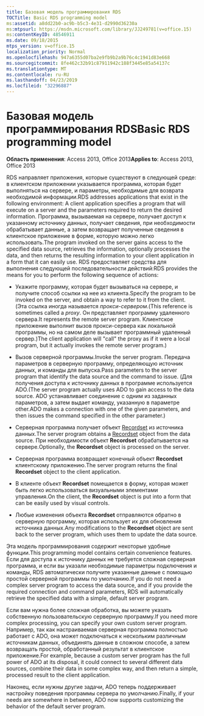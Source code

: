 ```yaml
---
title: Базовая модель программирования RDS
TOCTitle: Basic RDS programming model
ms:assetid: a8dd22b0-ac9b-b5c3-4e31-d2990d36230a
ms:mtpsurl: https://msdn.microsoft.com/library/JJ249781(v=office.15)
ms:contentKeyID: 48546911
ms.date: 09/18/2015
mtps_version: v=office.15
localization_priority: Normal
ms.openlocfilehash: 947a6355d07ba2e9fb9b2a9b76c4c1941d83e668
ms.sourcegitcommit: 8fe462c32b91c87911942c188f3445e85a54137c
ms.translationtype: MT
ms.contentlocale: ru-RU
ms.lasthandoff: 04/23/2019
ms.locfileid: "32296887"
---
```

# <a name="basic-rds-programming-model"></a><span data-ttu-id="c7384-102">Базовая модель программирования RDS</span><span class="sxs-lookup"><span data-stu-id="c7384-102">Basic RDS programming model</span></span>

<span data-ttu-id="c7384-103">**Область применения**: Access 2013, Office 2013</span><span class="sxs-lookup"><span data-stu-id="c7384-103">**Applies to**: Access 2013, Office 2013</span></span>

<span data-ttu-id="c7384-104">RDS направляет приложения, которые существуют в следующей среде: в клиентском приложении указывается программа, которая будет выполняться на сервере, и параметры, необходимые для возврата необходимой информации.</span><span class="sxs-lookup"><span data-stu-id="c7384-104">RDS addresses applications that exist in the following environment: A client application specifies a program that will execute on a server and the parameters required to return the desired information.</span></span> <span data-ttu-id="c7384-105">Программа, вызываемая на сервере, получает доступ к указанному источнику данных, получает сведения, при необходимости обрабатывает данные, а затем возвращает полученные сведения в клиентское приложение в форме, которую можно легко использовать.</span><span class="sxs-lookup"><span data-stu-id="c7384-105">The program invoked on the server gains access to the specified data source, retrieves the information, optionally processes the data, and then returns the resulting information to your client application in a form that it can easily use.</span></span> <span data-ttu-id="c7384-106">RDS предоставляет средства для выполнения следующей последовательности действий:</span><span class="sxs-lookup"><span data-stu-id="c7384-106">RDS provides the means for you to perform the following sequence of actions:</span></span>

- <span data-ttu-id="c7384-107">Укажите программу, которая будет вызываться на сервере, и получите способ ссылки на нее из клиента.</span><span class="sxs-lookup"><span data-stu-id="c7384-107">Specify the program to be invoked on the server, and obtain a way to refer to it from the client.</span></span> <span data-ttu-id="c7384-108">(Эта ссылка иногда называется *прокси-сервером*.</span><span class="sxs-lookup"><span data-stu-id="c7384-108">(This reference is sometimes called a *proxy*.</span></span> <span data-ttu-id="c7384-109">Он представляет программу удаленного сервера.</span><span class="sxs-lookup"><span data-stu-id="c7384-109">It represents the remote server program.</span></span> <span data-ttu-id="c7384-110">Клиентское приложение выполнит вызов прокси-сервера как локальной программы, но на самом деле вызывает программный удаленный сервер.)</span><span class="sxs-lookup"><span data-stu-id="c7384-110">The client application will "call" the proxy as if it were a local program, but it actually invokes the remote server program.)</span></span>

- <span data-ttu-id="c7384-111">Вызов серверной программы.</span><span class="sxs-lookup"><span data-stu-id="c7384-111">Invoke the server program.</span></span> <span data-ttu-id="c7384-112">Передача параметров в серверную программу, определяющую источник данных, и команды для выпуска.</span><span class="sxs-lookup"><span data-stu-id="c7384-112">Pass parameters to the server program that identify the data source and the command to issue.</span></span> <span data-ttu-id="c7384-113">(Для получения доступа к источнику данных в программе используется ADO.</span><span class="sxs-lookup"><span data-stu-id="c7384-113">(The server program actually uses ADO to gain access to the data source.</span></span> <span data-ttu-id="c7384-114">ADO устанавливает соединение с одним из заданных параметров, а затем выдает команду, указанную в параметре other.</span><span class="sxs-lookup"><span data-stu-id="c7384-114">ADO makes a connection with one of the given parameters, and then issues the command specified in the other parameter.)</span></span>

- <span data-ttu-id="c7384-115">Серверная программа получает объект [Recordset](recordset-object-ado.md) из источника данных.</span><span class="sxs-lookup"><span data-stu-id="c7384-115">The server program obtains a [Recordset](recordset-object-ado.md) object from the data source.</span></span> <span data-ttu-id="c7384-116">При необходимости объект **Recordset** обрабатывается на сервере.</span><span class="sxs-lookup"><span data-stu-id="c7384-116">Optionally, the **Recordset** object is processed on the server.</span></span>

- <span data-ttu-id="c7384-117">Серверная программа возвращает конечный объект **Recordset** клиентскому приложению.</span><span class="sxs-lookup"><span data-stu-id="c7384-117">The server program returns the final **Recordset** object to the client application.</span></span>

- <span data-ttu-id="c7384-118">В клиенте объект **Recordset** помещается в форму, которая может быть легко использоваться визуальными элементами управления.</span><span class="sxs-lookup"><span data-stu-id="c7384-118">On the client, the **Recordset** object is put into a form that can be easily used by visual controls.</span></span>

- <span data-ttu-id="c7384-119">Любые изменения объекта **Recordset** отправляются обратно в серверную программу, которая использует их для обновления источника данных.</span><span class="sxs-lookup"><span data-stu-id="c7384-119">Any modifications to the **Recordset** object are sent back to the server program, which uses them to update the data source.</span></span>

<span data-ttu-id="c7384-120">Эта модель программирования содержит некоторые удобные функции.</span><span class="sxs-lookup"><span data-stu-id="c7384-120">This programming model contains certain convenience features.</span></span> <span data-ttu-id="c7384-121">Если для доступа к источнику данных не требуется сложная серверная программа, и если вы указали необходимые параметры подключения и команды, RDS автоматически получите указанные данные с помощью простой серверной программы по умолчанию.</span><span class="sxs-lookup"><span data-stu-id="c7384-121">If you do not need a complex server program to access the data source, and if you provide the required connection and command parameters, RDS will automatically retrieve the specified data with a simple, default server program.</span></span>

<span data-ttu-id="c7384-122">Если вам нужна более сложная обработка, вы можете указать собственную пользовательскую серверную программу.</span><span class="sxs-lookup"><span data-stu-id="c7384-122">If you need more complex processing, you can specify your own custom server program.</span></span> <span data-ttu-id="c7384-123">Например, так как настраиваемая серверная программа полностью работает с ADO, она может подключаться к нескольким различным источникам данных, объединять данные в сложном способе, а затем возвращать простой, обработанный результат в клиентское приложение.</span><span class="sxs-lookup"><span data-stu-id="c7384-123">For example, because a custom server program has the full power of ADO at its disposal, it could connect to several different data sources, combine their data in some complex way, and then return a simple, processed result to the client application.</span></span>

<span data-ttu-id="c7384-124">Наконец, если нужны другие задачи, ADO теперь поддерживает настройку поведения программы сервера по умолчанию.</span><span class="sxs-lookup"><span data-stu-id="c7384-124">Finally, if your needs are somewhere in between, ADO now supports customizing the behavior of the default server program.</span></span>

